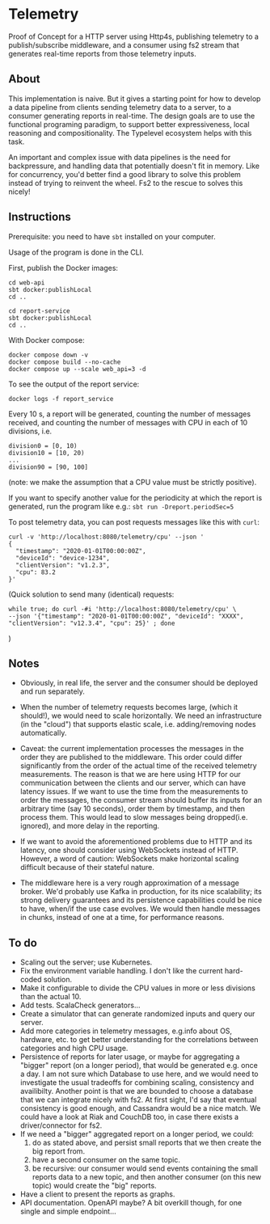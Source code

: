 # Telemetry

Proof of Concept for a HTTP server using Http4s, publishing telemetry to a publish/subscribe middleware, and
a consumer using fs2 stream that generates real-time reports from those telemetry inputs.

## About

This implementation is naive. But it gives a starting point for how to develop a data pipeline from clients
sending telemetry data to a server, to a consumer generating reports in real-time. The design goals are to
use the functional programing paradigm, to support better expressiveness, local reasoning and
compositionality. The Typelevel ecosystem helps with this task.

An important and complex issue with data pipelines is the need for backpressure, and handling data that
potentially doesn't fit in memory. Like for concurrency, you'd better find a good library to solve this 
problem instead of trying to reinvent the wheel. Fs2 to the rescue to solves this nicely!

## Instructions

Prerequisite: you need to have `sbt` installed on your computer.

Usage of the program is done in the CLI.

First, publish the Docker images:
```
cd web-api
sbt docker:publishLocal
cd ..
```
```
cd report-service
sbt docker:publishLocal
cd ..
 ```

With Docker compose:
```
docker compose down -v
docker compose build --no-cache
docker compose up --scale web_api=3 -d
```

To see the output of the report service:
```
docker logs -f report_service
```

Every 10 s, a report will be generated, counting the number of messages received, and counting the number of
messages with CPU in each of 10 divisions, i.e. 
```
division0 = [0, 10)
division10 = [10, 20)
...
division90 = [90, 100]
```
(note: we make the assumption that a CPU value must be strictly positive).

If you want to specify another value for the periodicity at which the report is generated, run the program
like e.g.:
`sbt run -Dreport.periodSec=5`

To post telemetry data, you can post requests messages like this with `curl`:
```
curl -v 'http://localhost:8080/telemetry/cpu' --json '
{
  "timestamp": "2020-01-01T00:00:00Z",
  "deviceId": "device-1234",
  "clientVersion": "v1.2.3",
  "cpu": 83.2
}'
```

(Quick solution to send many (identical) requests:
```
while true; do curl -#i 'http://localhost:8080/telemetry/cpu' \
--json '{"timestamp": "2020-01-01T00:00:00Z", "deviceId": "XXXX", "clientVersion": "v12.3.4", "cpu": 25}' ; done
```
)

## Notes

* Obviously, in real life, the server and the consumer should be deployed and run separately.

* When the number of telemetry requests becomes large, (which it should!), we would need to scale
horizontally. We need an infrastructure (in the "cloud") that supports elastic scale, i.e. adding/removing
nodes automatically.

* Caveat: the current implementation processes the messages in the order they are published to the middleware.
This order could differ significantly from the order of the actual time of the received telemetry
measurements. The reason is that we are here using HTTP for our communication between the clients and our
server, which can have latency issues. If we want to use the time from the measurements to order the messages,
the consumer stream should buffer its inputs for an arbitrary time (say 10 seconds), order them by timestamp,
and then process them. This would lead to slow messages being dropped(i.e. ignored), and more delay in the
reporting.

* If we want to avoid the aforementioned problems due to HTTP and its latency, one should consider using
WebSockets instead of HTTP. However, a word of caution: WebSockets make horizontal scaling difficult because
of their stateful nature.

* The middleware here is a very rough approximation of a message broker. We'd probably use Kafka in
production, for its nice scalability; its strong delivery guarantees and its persistence capabilities could be
nice to have, when/if the use case evolves. We would then handle messages in chunks, instead of one at a time,
for performance reasons.

## To do

* Scaling out the server; use Kubernetes.
* Fix the environment variable handling. I don't like the current hard-coded solution.
* Make it configurable to divide the CPU values in more or less divisions than the actual 10.
* Add tests. ScalaCheck generators...
* Create a simulator that can generate randomized inputs and query our server.
* Add more categories in telemetry messages, e.g.info about OS, hardware, etc. to get better understanding for
the correlations between categories and high CPU usage.
* Persistence of reports for later usage, or maybe for aggregating a "bigger" report (on a longer period), that
would be generated e.g. once a day. I am not sure which Database to use here, and we would need to investigate
the usual tradeoffs for combining scaling, consistency and availibilty. Another point is that we are bounded
to choose a database that we can integrate nicely with fs2. At first sight, I'd say that eventual consistency
is good enough, and Cassandra would be a nice match. We could have a look at Riak and CouchDB too, in case
there exists a driver/connector for fs2.
* If we need a "bigger" aggregated report on a longer period, we could:
  1. do as stated above, and persist small reports that we then create the big report from.
  2. have a second consumer on the same topic.
  3. be recursive: our consumer would send events containing the small reports data to a new topic, and then
another consumer (on this new topic) would create the "big" reports.
* Have a client to present the reports as graphs.
* API documentation. OpenAPI maybe? A bit overkill though, for one single and simple endpoint...
